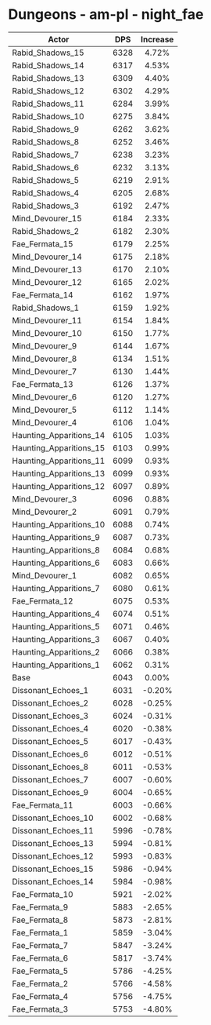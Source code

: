 # Dungeons - am-pl - night_fae
| Actor | DPS | Increase |
|---|:---:|:---:|
|Rabid_Shadows_15|6328|4.72%|
|Rabid_Shadows_14|6317|4.53%|
|Rabid_Shadows_13|6309|4.40%|
|Rabid_Shadows_12|6302|4.29%|
|Rabid_Shadows_11|6284|3.99%|
|Rabid_Shadows_10|6275|3.84%|
|Rabid_Shadows_9|6262|3.62%|
|Rabid_Shadows_8|6252|3.46%|
|Rabid_Shadows_7|6238|3.23%|
|Rabid_Shadows_6|6232|3.13%|
|Rabid_Shadows_5|6219|2.91%|
|Rabid_Shadows_4|6205|2.68%|
|Rabid_Shadows_3|6192|2.47%|
|Mind_Devourer_15|6184|2.33%|
|Rabid_Shadows_2|6182|2.30%|
|Fae_Fermata_15|6179|2.25%|
|Mind_Devourer_14|6175|2.18%|
|Mind_Devourer_13|6170|2.10%|
|Mind_Devourer_12|6165|2.02%|
|Fae_Fermata_14|6162|1.97%|
|Rabid_Shadows_1|6159|1.92%|
|Mind_Devourer_11|6154|1.84%|
|Mind_Devourer_10|6150|1.77%|
|Mind_Devourer_9|6144|1.67%|
|Mind_Devourer_8|6134|1.51%|
|Mind_Devourer_7|6130|1.44%|
|Fae_Fermata_13|6126|1.37%|
|Mind_Devourer_6|6120|1.27%|
|Mind_Devourer_5|6112|1.14%|
|Mind_Devourer_4|6106|1.04%|
|Haunting_Apparitions_14|6105|1.03%|
|Haunting_Apparitions_15|6103|0.99%|
|Haunting_Apparitions_11|6099|0.93%|
|Haunting_Apparitions_13|6099|0.93%|
|Haunting_Apparitions_12|6097|0.89%|
|Mind_Devourer_3|6096|0.88%|
|Mind_Devourer_2|6091|0.79%|
|Haunting_Apparitions_10|6088|0.74%|
|Haunting_Apparitions_9|6087|0.73%|
|Haunting_Apparitions_8|6084|0.68%|
|Haunting_Apparitions_6|6083|0.66%|
|Mind_Devourer_1|6082|0.65%|
|Haunting_Apparitions_7|6080|0.61%|
|Fae_Fermata_12|6075|0.53%|
|Haunting_Apparitions_4|6074|0.51%|
|Haunting_Apparitions_5|6071|0.46%|
|Haunting_Apparitions_3|6067|0.40%|
|Haunting_Apparitions_2|6066|0.38%|
|Haunting_Apparitions_1|6062|0.31%|
|Base|6043|0.00%|
|Dissonant_Echoes_1|6031|-0.20%|
|Dissonant_Echoes_2|6028|-0.25%|
|Dissonant_Echoes_3|6024|-0.31%|
|Dissonant_Echoes_4|6020|-0.38%|
|Dissonant_Echoes_5|6017|-0.43%|
|Dissonant_Echoes_6|6012|-0.51%|
|Dissonant_Echoes_8|6011|-0.53%|
|Dissonant_Echoes_7|6007|-0.60%|
|Dissonant_Echoes_9|6004|-0.65%|
|Fae_Fermata_11|6003|-0.66%|
|Dissonant_Echoes_10|6002|-0.68%|
|Dissonant_Echoes_11|5996|-0.78%|
|Dissonant_Echoes_13|5994|-0.81%|
|Dissonant_Echoes_12|5993|-0.83%|
|Dissonant_Echoes_15|5986|-0.94%|
|Dissonant_Echoes_14|5984|-0.98%|
|Fae_Fermata_10|5921|-2.02%|
|Fae_Fermata_9|5883|-2.65%|
|Fae_Fermata_8|5873|-2.81%|
|Fae_Fermata_1|5859|-3.04%|
|Fae_Fermata_7|5847|-3.24%|
|Fae_Fermata_6|5817|-3.74%|
|Fae_Fermata_5|5786|-4.25%|
|Fae_Fermata_2|5766|-4.58%|
|Fae_Fermata_4|5756|-4.75%|
|Fae_Fermata_3|5753|-4.80%|

